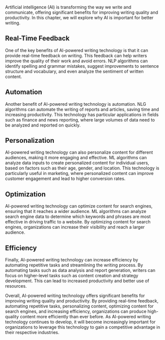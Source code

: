 

Artificial intelligence (AI) is transforming the way we write and communicate, offering significant benefits for improving writing quality and productivity. In this chapter, we will explore why AI is important for better writing.

Real-Time Feedback
------------------

One of the key benefits of AI-powered writing technology is that it can provide real-time feedback on writing. This feedback can help writers improve the quality of their work and avoid errors. NLP algorithms can identify spelling and grammar mistakes, suggest improvements to sentence structure and vocabulary, and even analyze the sentiment of written content.

Automation
----------

Another benefit of AI-powered writing technology is automation. NLG algorithms can automate the writing of reports and articles, saving time and increasing productivity. This technology has particular applications in fields such as finance and news reporting, where large volumes of data need to be analyzed and reported on quickly.

Personalization
---------------

AI-powered writing technology can also personalize content for different audiences, making it more engaging and effective. ML algorithms can analyze data inputs to create personalized content for individual users, based on factors such as their age, gender, and location. This technology is particularly useful in marketing, where personalized content can improve customer engagement and lead to higher conversion rates.

Optimization
------------

AI-powered writing technology can optimize content for search engines, ensuring that it reaches a wider audience. ML algorithms can analyze search engine data to determine which keywords and phrases are most effective in driving traffic to a website. By optimizing content for search engines, organizations can increase their visibility and reach a larger audience.

Efficiency
----------

Finally, AI-powered writing technology can increase efficiency by automating repetitive tasks and streamlining the writing process. By automating tasks such as data analysis and report generation, writers can focus on higher-level tasks such as content creation and strategy development. This can lead to increased productivity and better use of resources.

Overall, AI-powered writing technology offers significant benefits for improving writing quality and productivity. By providing real-time feedback, automating repetitive tasks, personalizing content, optimizing content for search engines, and increasing efficiency, organizations can produce high-quality content more efficiently than ever before. As AI-powered writing technology continues to develop, it will become increasingly important for organizations to leverage this technology to gain a competitive advantage in their respective industries.
